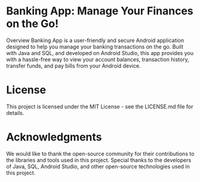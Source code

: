 # Banking App: Manage Your Finances on the Go!
Overview
Banking App is a user-friendly and secure Android application designed to help you manage your banking transactions on the go. Built with Java and SQL, and developed on Android Studio, this app provides you with a hassle-free way to view your account balances, transaction history, transfer funds, and pay bills from your Android device.


# License
This project is licensed under the MIT License - see the LICENSE.md file for details.


# Acknowledgments
We would like to thank the open-source community for their contributions to the libraries and tools used in this project. Special thanks to the developers of Java, SQL, Android Studio, and other open-source technologies used in this project.
